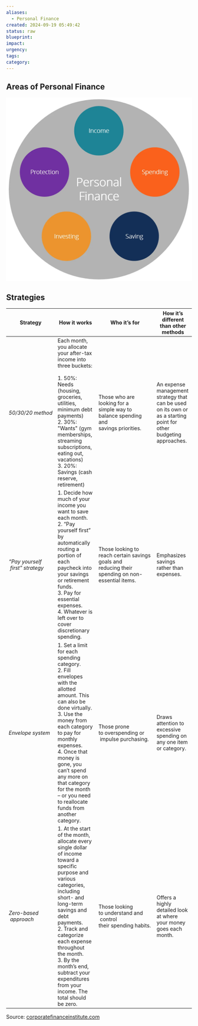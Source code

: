 ```yaml
---
aliases:
  - Personal Finance
created: 2024-09-19 05:49:42
status: raw
blueprint: 
impact: 
urgency: 
tags: 
category:
---
```

## Areas of Personal Finance

![](../../6.%20Vault/attachments/personal_finance.png)

## Strategies

| **Strategy**                        | **How it works**                                                                                                                                                                                                                                                                                                                                     | **Who it’s for**                                                                                 | **How it’s different than other methods**                                                                         |
| ----------------------------------- | ---------------------------------------------------------------------------------------------------------------------------------------------------------------------------------------------------------------------------------------------------------------------------------------------------------------------------------------------------- | ------------------------------------------------------------------------------------------------ | ----------------------------------------------------------------------------------------------------------------- |
| _50/30/20 method_                   | Each month, you allocate your after-tax income into three buckets:  <br>  <br>1. 50%: Needs (housing, groceries, utilities, minimum debt payments)   <br>2. 30%: "Wants" (gym memberships, streaming subscriptions, eating out, vacations)  <br>3. 20%: Savings (cash reserve, retirement)                                                           | Those who are looking for a simple way to balance spending and savings priorities.               | An expense management strategy that can be used on its own or as a starting point for other budgeting approaches. |
| _“Pay yourself     first” strategy_ | 1. Decide how much of your income you want to save each month.  <br>2. “Pay yourself first” by automatically routing a portion of each paycheck into your savings or retirement funds.  <br>3. Pay for essential expenses.  <br>4. Whatever is left over to cover discretionary spending.                                                            | Those looking to reach certain savings goals and reducing their spending on non-essential items. | Emphasizes savings rather than expenses.                                                                          |
| _Envelope system_                   | 1. Set a limit for each spending category.  <br>2. Fill envelopes with the allotted amount. This can also be done virtually.  <br>3. Use the money from each category to pay for monthly expenses.  <br>4. Once that money is gone, you can’t spend any more on that category for the month – or you need to reallocate funds from another category. | Those prone to overspending or   impulse purchasing.                                             | Draws attention to excessive spending on any one item or category.                                                |
| _Zero-based   approach_             | 1. At the start of the month, allocate every single dollar of income toward a specific purpose and various categories, including short- and long-term savings and debt payments.  <br>2. Track and categorize each expense throughout the month.  <br>3. By the month’s end, subtract your expenditures from your income. The total should be zero.  | Those looking to understand and   control their spending habits.                                 | Offers a highly detailed look at where your money goes each month.                                                |

Source: [corporatefinanceinstitute.com](https://corporatefinanceinstitute.com/resources/wealth-management/personal-finance/)